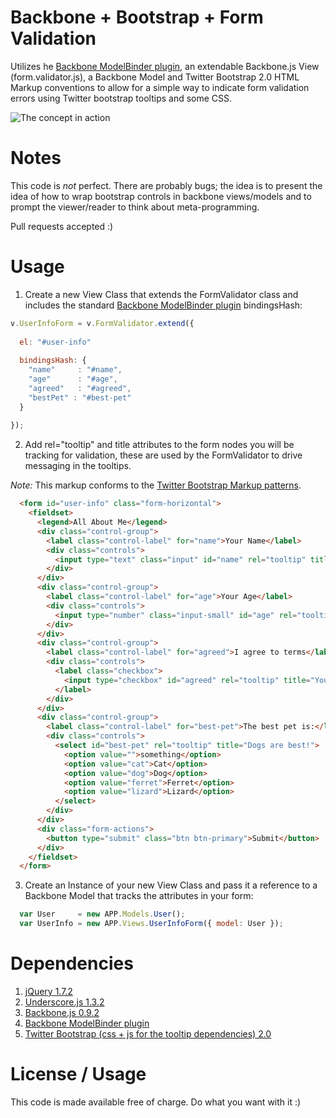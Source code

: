 # Backbone + Bootstrap + Form Validation

Utilizes he [Backbone ModelBinder plugin](https://github.com/theironcook/Backbone.ModelBinder), an extendable Backbone.js View (form.validator.js), a Backbone Model and Twitter Bootstrap 2.0 HTML Markup conventions to allow for a simple way to indicate form validation errors using Twitter bootstrap tooltips and some CSS.

![The concept in action](https://github.com/saskjavascript/Backbone---Bootstrap---Form-Validation/raw/master/img/in.action.png)

# Notes

This code is _not_ perfect. There are probably bugs; the idea is to present the idea of how to wrap bootstrap controls in backbone views/models and to prompt the viewer/reader to think about meta-programming.

Pull requests accepted :)

# Usage

1) Create a new View Class that extends the FormValidator class and includes the standard [Backbone ModelBinder plugin](https://github.com/theironcook/Backbone.ModelBinder) bindingsHash:

```javascript
v.UserInfoForm = v.FormValidator.extend({
  
  el: "#user-info"
  
  bindingsHash: {
    "name"     : "#name",
    "age"      : "#age",
    "agreed"   : "#agreed",
    "bestPet" : "#best-pet"
  }
  
});
```

2) Add rel="tooltip" and title attributes to the form nodes you will be tracking for validation, these are used by the FormValidator to drive messaging in the tooltips.

*Note:* This markup conforms to the [Twitter Bootstrap Markup patterns](http://twitter.github.com/bootstrap/base-css.html#forms).

```html
  <form id="user-info" class="form-horizontal">
    <fieldset>
      <legend>All About Me</legend>
      <div class="control-group">
        <label class="control-label" for="name">Your Name</label>
        <div class="controls">
          <input type="text" class="input" id="name" rel="tooltip" title="Your name cannot be Bob." placeholder="anything but Bob will work">
        </div>
      </div>
      <div class="control-group">
        <label class="control-label" for="age">Your Age</label>
        <div class="controls">
          <input type="number" class="input-small" id="age" rel="tooltip" title="Age must be between 1 and 100." min="0" max="100" step="1" placeholder="> 0 < 100">
        </div>
      </div>            
      <div class="control-group">
        <label class="control-label" for="agreed">I agree to terms</label>
        <div class="controls">
          <label class="checkbox">
            <input type="checkbox" id="agreed" rel="tooltip" title="You must agree. NOW!">
          </label>
        </div>
      </div>
      <div class="control-group">
        <label class="control-label" for="best-pet">The best pet is:</label>
        <div class="controls">
          <select id="best-pet" rel="tooltip" title="Dogs are best!">
            <option value="">something</option>
            <option value="cat">Cat</option>
            <option value="dog">Dog</option>
            <option value="ferret">Ferret</option>
            <option value="lizard">Lizard</option>
          </select>
        </div>
      </div>
      <div class="form-actions">
        <button type="submit" class="btn btn-primary">Submit</button>
      </div>
    </fieldset>
  </form>
```

3) Create an Instance of your new View Class and pass it a reference to a Backbone Model that tracks the attributes in your form:

```javascript
  var User     = new APP.Models.User();
  var UserInfo = new APP.Views.UserInfoForm({ model: User });
```

# Dependencies

1. [jQuery 1.7.2](http://ajax.googleapis.com/ajax/libs/jquery/1.7.2/jquery.js)
2. [Underscore.js 1.3.2](http://documentcloud.github.com/underscore/)
3. [Backbone.js 0.9.2](http://documentcloud.github.com/backbone/)
4. [Backbone ModelBinder plugin](https://github.com/theironcook/Backbone.ModelBinder)
5. [Twitter Bootstrap (css + js for the tooltip dependencies) 2.0](http://twitter.github.com/bootstrap/)

# License / Usage

This code is made available free of charge. Do what you want with it :)
